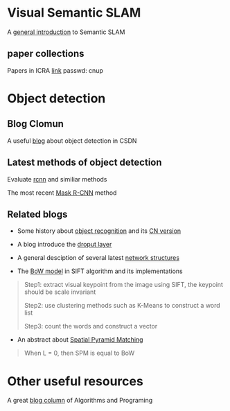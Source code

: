 # Visual Semantic SLAM
A [general introduction](http://mp.weixin.qq.com/s/tVeMjHZMUZv22s76Z6X90A
) to Semantic SLAM
## paper collections
Papers in ICRA [link](https://pan.baidu.com/s/1sl9L2ih )  passwd: cnup

# Object detection
## Blog Clomun
A useful [blog](http://blog.csdn.net/column/details/ym-alanyannick.html) about object detection in CSDN

## Latest methods of object detection
Evaluate [rcnn](https://www.zhihu.com/question/35887527) and similiar methods

The most recent [Mask R-CNN](https://www.zhihu.com/question/57403701) method

## Related blogs
* Some history about [object recognition](https://github.com/Nikasa1889/HistoryObjectRecognition)
and its [CN version](http://www.dataguru.cn/article-11219-1.html)

* A blog introduce the [droput layer](http://blog.csdn.net/stdcoutzyx/article/details/49022443)

* A general desciption of several latest [network structures](http://blog.csdn.net/u013087984/article/details/52027351)

* The [BoW model](http://blog.csdn.net/v_JULY_v/article/details/6555899) in SIFT algorithm and its implementations
>Step1: extract visual keypoint from the image using SIFT, the keypoint should be scale invariant
>
>Step2: use clustering methods such as K-Means to construct a word list
>
>Step3: count the words and construct a vector

* An abstract about [Spatial Pyramid Matching](http://blog.csdn.net/jwh_bupt/article/details/9625469)
> When L = 0, then SPM is equal to BoW

# Other useful resources
A great [blog column](http://blog.csdn.net/v_july_v) of Algorithms and Programing



